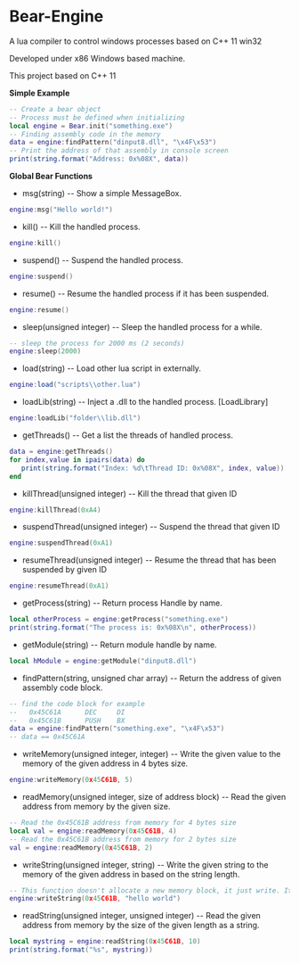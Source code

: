 # Bear-Engine
A lua compiler to control windows processes based on C++ 11 win32

Developed under x86 Windows based machine.

This project based on C++ 11

**Simple Example**

```lua
-- Create a bear object
-- Process must be defined when initializing
local engine = Bear.init("something.exe")
-- Finding assembly code in the memory
data = engine:findPattern("dinput8.dll", "\x4F\x53")
-- Print the address of that assembly in console screen
print(string.format("Address: 0x%08X", data))
```

**Global Bear Functions**

- msg(string) -- Show a simple MessageBox.
```lua
engine:msg("Hello world!")
```

- kill() -- Kill the handled process.
```lua
engine:kill()
```

- suspend() -- Suspend the handled process.
```lua
engine:suspend()
```

- resume() -- Resume the handled process if it has been suspended.
```lua
engine:resume()
```

- sleep(unsigned integer) -- Sleep the handled process for a while.
```lua
-- sleep the process for 2000 ms (2 seconds)
engine:sleep(2000)
```

- load(string) -- Load other lua script in externally.
```lua
engine:load("scripts\\other.lua")
```

- loadLib(string) -- Inject a .dll to the handled process. [LoadLibrary]
```lua
engine:loadLib("folder\\lib.dll")
```

- getThreads() -- Get a list the threads of handled process.
```lua
data = engine:getThreads()
for index,value in ipairs(data) do
   print(string.format("Index: %d\tThread ID: 0x%08X", index, value))
end
```

- killThread(unsigned integer) -- Kill the thread that given ID
```lua
engine:killThread(0xA4)
```

- suspendThread(unsigned integer) -- Suspend the thread that given ID
```lua
engine:suspendThread(0xA1)
```

- resumeThread(unsigned integer) -- Resume the thread that has been suspended by given ID
```lua
engine:resumeThread(0xA1)
```

- getProcess(string) -- Return process Handle by name.
```lua
local otherProcess = engine:getProcess("something.exe")
print(string.format("The process is: 0x%08X\n", otherProcess))
```

- getModule(string) -- Return module handle by name.
```lua
local hModule = engine:getModule("dinput8.dll")
```

- findPattern(string, unsigned char array) -- Return the address of given assembly code block.
```lua
-- find the code block for example
--   0x‭45C61A‬      DEC     DI
--   0x‭45C61B      PUSH    BX
data = engine:findPattern("something.exe", "\x4F\x53")
-- data == 0x‭45C61A
```

- writeMemory(unsigned integer, integer) -- Write the given value to the memory of the given address in 4 bytes size.
```lua
engine:writeMemory(0x‭45C61B, 5‬)
```
- readMemory(unsigned integer, size of  address block) -- Read the given address from memory by the given size.
```lua
-- Read the 0x‭45C61B address from memory for 4 bytes size
local val = engine:readMemory(0x‭45C61B‬, 4)
-- Read the 0x‭45C61B address from memory for 2 bytes size
val = engine:readMemory(0x‭45C61B‬, 2)
```

- writeString(unsigned integer, string) -- Write the given string to the memory of the given address in based on the string length.
```lua
-- This function doesn't allocate a new memory block, it just write. It can cause a problem if the given string length exceed the size of the memory block.
engine:writeString(0x‭45C61B‬, "hello world")
```

- readString(unsigned integer, unsigned integer) -- Read the given address from memory by the size of the given length as a string.
```lua
local mystring = engine:readString(0x‭45C61B, 10‬)
print(string.format("%s", mystring))
```
